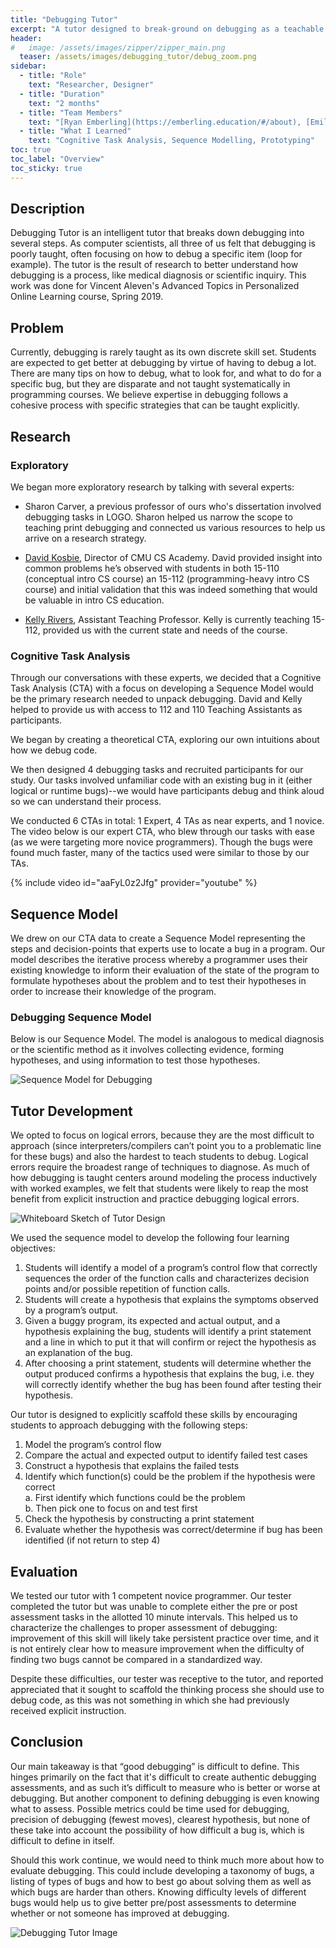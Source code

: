 ```yaml
---
title: "Debugging Tutor"
excerpt: "A tutor designed to break-ground on debugging as a teachable process"
header:
#   image: /assets/images/zipper/zipper_main.png
  teaser: /assets/images/debugging_tutor/debug_zoom.png
sidebar:
  - title: "Role"
    text: "Researcher, Designer"
  - title: "Duration"
    text: "2 months"
  - title: "Team Members"
    text: "[Ryan Emberling](https://emberling.education/#/about), [Emilio Vargas-Vite](https://github.com/Eleutherado)"
  - title: "What I Learned"
    text: "Cognitive Task Analysis, Sequence Modelling, Prototyping" 
toc: true
toc_label: "Overview"
toc_sticky: true
---
```


## Description
Debugging Tutor is an intelligent tutor that breaks down debugging into several steps. As computer scientists, all three of us felt that debugging is poorly taught, often focusing on how to debug a specific item (loop for example). The tutor is the result of research to better understand how debugging is a process, like medical diagnosis or scientific inquiry. This work was done for Vincent Aleven's Advanced Topics in Personalized Online Learning course, Spring 2019. 

## Problem
Currently, debugging is rarely taught as its own discrete skill set. Students are expected to get better at debugging by virtue of having to debug a lot. There are many tips on how to debug, what to look for, and what to do for a specific bug, but they are disparate and not taught systematically in programming courses. We believe expertise in debugging follows a cohesive process with specific strategies that can be taught explicitly. 

## Research  
### Exploratory
We began more exploratory research by talking with several experts:
- Sharon Carver, a previous professor of ours who's dissertation involved debugging tasks in LOGO. Sharon helped us narrow the scope to teaching print debugging and connected us various resources to help us arrive on a research strategy.

- [David Kosbie](http://www.kosbie.net/cmu/), Director of CMU CS Academy. David provided insight into common problems he’s observed with students in both 15-110 (conceptual intro CS course) an 15-112 (programming-heavy intro CS course) and initial validation that this was indeed something that would be valuable in intro CS education.

- [Kelly Rivers](http://www.krivers.net/), Assistant Teaching Professor. Kelly is currently teaching 15-112, provided us with the current state and needs of the course.


### Cognitive Task Analysis
Through our conversations with these experts, we decided that a Cognitive Task Analysis (CTA) with a focus on developing a Sequence Model would be the primary research needed to unpack debugging. David and Kelly helped to provide us with access to 112 and 110 Teaching Assistants as participants. 

We began by creating a theoretical CTA, exploring our own intuitions about how we debug code. 

We then designed 4 debugging tasks and recruited participants for our study. Our tasks involved unfamiliar code with an existing bug in it (either logical or runtime bugs)--we would have participants debug and think aloud so we can understand their process.

We conducted 6 CTAs in total: 1 Expert, 4 TAs as near experts, and 1 novice. The video below is our expert CTA, who blew through our tasks with ease (as we were targeting more novice programmers). Though the bugs were found much faster, many of the tactics used were similar to those by our TAs.  

{% include video id="aaFyL0z2Jfg" provider="youtube" %}

## Sequence Model
We drew on our CTA data to create a Sequence Model representing the steps and decision-points that experts use to locate a bug in a program. Our model describes the iterative process whereby a programmer uses their existing knowledge to inform their evaluation of the state of the program to formulate hypotheses about the problem and to test their hypotheses in order to increase their knowledge of the program.

### Debugging Sequence Model
Below is our Sequence Model. The model is analogous to medical diagnosis or the scientific method as it involves collecting evidence, forming hypotheses, and using information to test those hypotheses.

![Sequence Model for Debugging](/assets/images/debugging_tutor/debugging_sequence_model.jpg)

## Tutor Development
We opted to focus on logical errors, because they are the most difficult to approach (since interpreters/compilers can’t point you to a problematic line for these bugs) and also the hardest to teach students to debug. Logical errors require the broadest range of techniques to diagnose.  As much of how debugging is taught centers around modeling the process inductively with worked examples, we felt that students were likely to reap the most benefit from explicit instruction and practice debugging logical errors.

![Whiteboard Sketch of Tutor Design](/assets/images/debugging_tutor/debug_whiteboard.png)

We used the sequence model to develop the following four learning objectives:
1. Students will identify a model of a program’s control flow that correctly sequences the order of the function calls and characterizes decision points and/or possible repetition of function calls.
2. Students will create a hypothesis that explains the symptoms observed by a program’s output.
3. Given a buggy program, its expected and actual output, and a hypothesis explaining the bug, students will identify a print statement and a line in which to put it that will confirm or reject the hypothesis as an explanation of the bug.
4. After choosing a print statement, students will determine whether the output produced confirms a hypothesis that explains the bug, i.e. they will correctly identify whether the bug has been found after testing their hypothesis.

Our tutor is designed to explicitly scaffold these skills by encouraging students to approach debugging with the following steps:
1. Model the program’s control flow
2. Compare the actual and expected output to identify failed test cases
3. Construct a hypothesis that explains the failed tests
4. Identify which function(s) could be the problem if the hypothesis were correct  
  a. First identify which functions could be the problem  
  b. Then pick one to focus on and test first
5. Check the hypothesis by constructing a print statement
6. Evaluate whether the hypothesis was correct/determine if bug has been identified (if not return to step 4)

## Evaluation
We tested our tutor with 1 competent novice programmer. Our tester completed the tutor but was unable to complete either the pre or post assessment tasks in the allotted 10 minute intervals. This helped us to characterize the challenges to proper assessment of debugging: improvement of this skill will likely take persistent practice over time, and it is not entirely clear how to measure improvement when the difficulty of finding two bugs cannot be compared in a standardized way. 

Despite these difficulties, our tester was receptive to the tutor, and reported appreciated that it sought to scaffold the thinking process she should use to debug code, as this was not something in which she had previously received explicit instruction.

## Conclusion
Our main takeaway is that “good debugging” is difficult to define. This hinges primarily on the fact that it's difficult to create authentic debugging assessments, and as such it’s difficult to measure who is better or worse at debugging. But another component to defining debugging is even knowing what to assess. Possible metrics could be time used for debugging, precision of debugging (fewest moves), clearest hypothesis, but none of these take into account the possibility of how difficult a bug is, which is difficult to define in itself.

Should this work continue, we would need to think much more about how to evaluate debugging. This could include developing a taxonomy of bugs, a listing of types of bugs and how to best go about solving them as well as which bugs are harder than others. Knowing difficulty levels of different bugs would help us to give better pre/post assessments to determine whether or not someone has improved at debugging. 

![Debugging Tutor Image](/assets/images/debugging_tutor/debug_tutor.png)